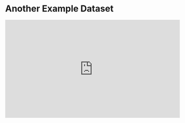 # Another Example Dataset

<iframe width="560" height="315" src="https://www.youtube.com/embed/MwOvfpp4t2M" title="YouTube video player" frameborder="0" allow="accelerometer; autoplay; clipboard-write; encrypted-media; gyroscope; picture-in-picture" allowfullscreen></iframe>